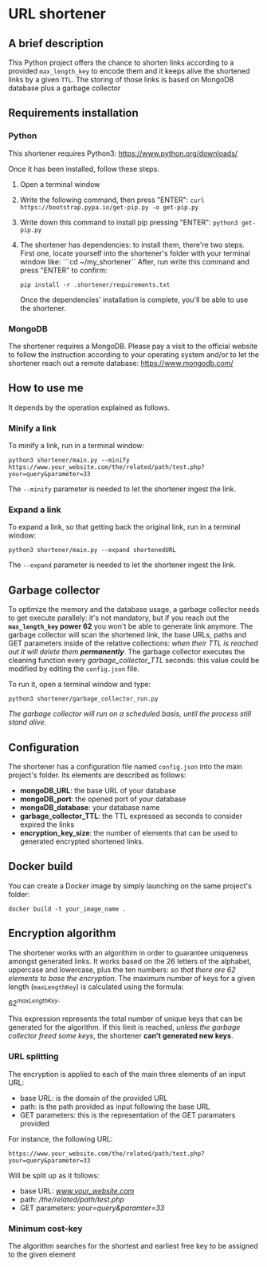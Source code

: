 # URL shortener

## A brief description

This Python project offers the chance to shorten links according to a provided `max_length_key` to encode them and it keeps alive the shortened links by a given `TTL`. The storing of those links is based on MongoDB database plus a garbage collector

## Requirements installation

### Python

This shortener requires Python3: https://www.python.org/downloads/

Once it has been installed, follow these steps.

1. Open a terminal window
2. Write the following command, then press "ENTER":
```curl https://bootstrap.pypa.io/get-pip.py -o get-pip.py```
3. Write down this command to install pip pressing "ENTER":
```python3 get-pip.py```
4. The shortener has dependencies: to install them, there're two steps. First one, locate yourself into the shortener's folder with your terminal window like:
```cd ~/my_shortener``
    After, run write this command and press "ENTER" to confirm:

    ```pip install -r .shortener/requirements.txt```

    Once the dependencies' installation is complete, you'll be able to use the shortener.

### MongoDB

The shortener requires a MongoDB. Please pay a visit to the official website to follow the instruction according to your operating system and/or to let the shortener reach out a remote database: https://www.mongodb.com/

## How to use me

It depends by the operation explained as follows.

### Minify a link

To minify a link, run in a terminal window:

```python3 shortener/main.py --minify https://www.your_website.com/the/related/path/test.php?your=query&parameter=33```

The `--minify` parameter is needed to let the shortener ingest the link.

### Expand a link

To expand a link, so that getting back the original link, run in a terminal window:

```python3 shortener/main.py --expand shortenedURL```

The `--expand` parameter is needed to let the shortener ingest the link.

## Garbage collector

To optimize the memory and the database usage, a garbage collector needs to get execute parallely: it's not mandatory, but if you reach out the **`max_length_key` power 62** you won't be able to generate link anymore. The garbage collector will scan the shortened link, the base URLs, paths and GET parameters inside of the relative collections: *when their TTL is reached out it will delete them **permanently***. 
The garbage collector executes the cleaning function every *garbage_collector_TTL* seconds: this value could be modified by editing the `config.json` file.

To run  it, open a terminal window and type:

```python3 shortener/garbage_collector_run.py```

*The garbage collector will run on a scheduled basis, until the process still stand alive.*

## Configuration

The shortener has a configuration file named `config.json` into the main project's folder. Its elements are described as follows:

- **mongoDB_URL**: the base URL of your database
- **mongoDB_port**: the opened port of your database
- **mongoDB_database**: your database name
- **garbage_collector_TTL**: the TTL expressed as seconds to consider expired the links
- **encryption_key_size**: the number of elements that can be used to generated encrypted shortened links.

## Docker build

You can create a Docker image by simply launching on the same project's folder:

```docker build -t your_image_name .```

## Encryption algorithm

The shortener works with an algorithim in order to guarantee uniqueness amongst generated links. It works based on the 26 letters of the alphabet, uppercase and lowercase, plus the ten numbers: *so that there are 62 elements to base the encryption*. The maximum number of keys for a given length (`maxLengthKey`) is calculated using the formula:

$`62^{maxLengthKey}`$`

This expression represents the total number of unique keys that can be generated for the algorithm. If this limit is reached, *unless the garbage collector freed some keys*, the shortener **can't generated new keys**.

### URL splitting

The encryption is applied to each of the main three elements of an input URL:

- base URL: is the domain of the provided URL
- path: is the path provided as input following the base URL
- GET parameters: this is the representation of the GET paramaters provided


For instance, the following URL:

`https://www.your_website.com/the/related/path/test.php?your=query&parameter=33`

Will be split up as it follows:

- base URL: *www.your_website.com*
- path: */the/related/path/test.php*
- GET parameters: *your=query&paramter=33*

### Minimum cost-key

The algorithm searches for the shortest and earliest free key to be assigned to the given element